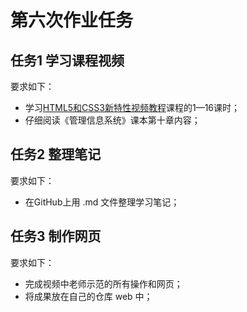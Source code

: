# 第六次作业任务

## 任务1 学习课程视频

要求如下：
- 学习[HTML5和CSS3新特性视频教程](http://edu.51cto.com/course/course_id-3282.html)课程的1—16课时；
- 仔细阅读《管理信息系统》课本第十章内容；

## 任务2 整理笔记

要求如下：
- 在GitHub上用 .md 文件整理学习笔记；

## 任务3 制作网页

要求如下：
- 完成视频中老师示范的所有操作和网页；
- 将成果放在自己的仓库 web 中；